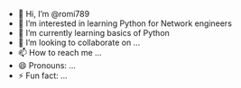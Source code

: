 - 👋 Hi, I’m @romi789
- 👀 I’m interested in learning Python for Network engineers
- 🌱 I’m currently learning basics of Python
- 💞️ I’m looking to collaborate on ...
- 📫 How to reach me ...
- 😄 Pronouns: ...
- ⚡ Fun fact: ...

<!---
romi789/romi789 is a ✨ special ✨ repository because its `README.md` (this file) appears on your GitHub profile.
You can click the Preview link to take a look at your changes.
--->
